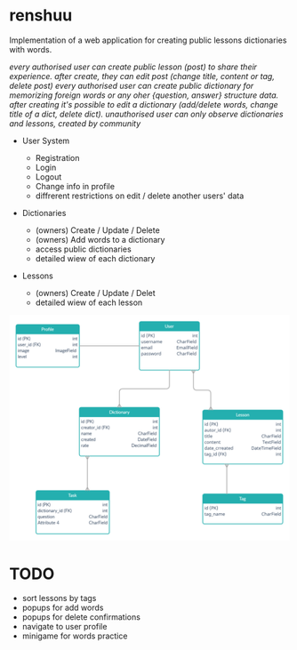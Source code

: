 # renshuu
Implementation of a web application for creating public lessons dictionaries with words.

*every authorised user can create public lesson (post) to share their experience. after create, they can edit post (change title, content or tag, delete post) 
every authorised user can create public dictionary for memorizing foreign words or any oher {question, answer} structure data. after creating it's possible to edit a dictionary (add/delete words, change title of a dict, delete dict).
unauthorised user can only observe dictionaries and lessons, created by community*



* User System 
  * Registration
  * Login
  * Logout
  * Change info in profile
  * diffrerent restrictions on edit / delete another users' data
 
* Dictionaries
  * (owners) Create / Update / Delete 
  * (owners) Add words to a dictionary
  * access public dictionaries
  * detailed wiew of each dictionary
 
* Lessons
  * (owners) Create / Update / Delet
  * detailed wiew of each lesson  
  
![db diagram](/diagram.png)
  
# TODO
 * sort lessons by tags
 * popups for add words
 * popups for delete confirmations
 * navigate to user profile
 * minigame for words practice

